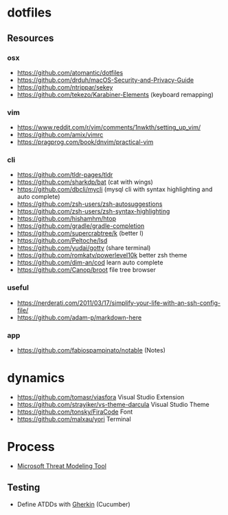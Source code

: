 # dotfiles

## Resources

### osx
* https://github.com/atomantic/dotfiles
* https://github.com/drduh/macOS-Security-and-Privacy-Guide
* https://github.com/ntrippar/sekey
* https://github.com/tekezo/Karabiner-Elements (keyboard remapping)

### vim
* https://www.reddit.com/r/vim/comments/1nwkth/setting_up_vim/
* https://github.com/amix/vimrc
* https://pragprog.com/book/dnvim/practical-vim

### cli
* https://github.com/tldr-pages/tldr
* https://github.com/sharkdp/bat (cat with wings)
* https://github.com/dbcli/mycli (mysql cli with syntax highlighting and auto complete)
* https://github.com/zsh-users/zsh-autosuggestions
* https://github.com/zsh-users/zsh-syntax-highlighting
* https://github.com/hishamhm/htop
* https://github.com/gradle/gradle-completion
* https://github.com/supercrabtree/k (better l)
* https://github.com/Peltoche/lsd
* https://github.com/yudai/gotty (share terminal)
* https://github.com/romkatv/powerlevel10k better zsh theme
* https://github.com/dim-an/cod learn auto complete
* https://github.com/Canop/broot file tree browser

### useful
* https://nerderati.com/2011/03/17/simplify-your-life-with-an-ssh-config-file/
* https://github.com/adam-p/markdown-here

### app
* https://github.com/fabiospampinato/notable (Notes)

# dynamics
* https://github.com/tomasr/viasfora Visual Studio Extension
* https://github.com/strayiker/vs-theme-darcula Visual Studio Theme
* https://github.com/tonsky/FiraCode Font
* https://github.com/malxau/yori Terminal


# Process

* [Microsoft Threat Modeling Tool](https://docs.microsoft.com/en-us/azure/security/develop/threat-modeling-tool)

## Testing
* Define ATDDs with [Gherkin](https://cucumber.io/docs/gherkin/) (Cucumber)

